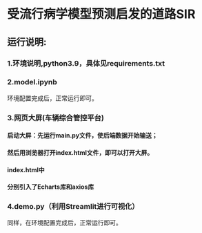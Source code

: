 # 受流行病学模型预测启发的道路SIR<br>
## 运行说明:  
### 1.环境说明,python3.9，具体见requirements.txt  
### 2.model.ipynb  
环境配置完成后，正常运行即可。  
### 3.网页大屏(车辆综合管控平台)  
#### 启动大屏：先运行main.py文件，使后端数据开始输送；
#### 然后用浏览器打开index.html文件，即可以打开大屏。
#### index.html中<script src="https://cdn.jsdelivr.net/npm/echarts/dist/echarts.min.js"></script>
####   <script src="https://unpkg.com/axios/dist/axios.min.js"></script>
#### 分别引入了Echarts库和axios库
### 4.demo.py（利用Streamlit进行可视化）  
同样，在环境配置完成后，正常运行即可。

